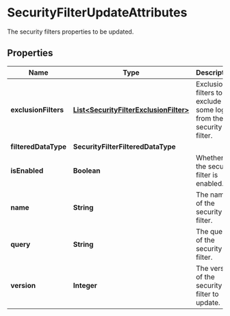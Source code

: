 # SecurityFilterUpdateAttributes

The security filters properties to be updated.

## Properties

| Name                 | Type                                                                              | Description                                                      | Notes      |
| -------------------- | --------------------------------------------------------------------------------- | ---------------------------------------------------------------- | ---------- |
| **exclusionFilters** | [**List&lt;SecurityFilterExclusionFilter&gt;**](SecurityFilterExclusionFilter.md) | Exclusion filters to exclude some logs from the security filter. | [optional] |
| **filteredDataType** | **SecurityFilterFilteredDataType**                                                |                                                                  | [optional] |
| **isEnabled**        | **Boolean**                                                                       | Whether the security filter is enabled.                          | [optional] |
| **name**             | **String**                                                                        | The name of the security filter.                                 | [optional] |
| **query**            | **String**                                                                        | The query of the security filter.                                | [optional] |
| **version**          | **Integer**                                                                       | The version of the security filter to update.                    | [optional] |

